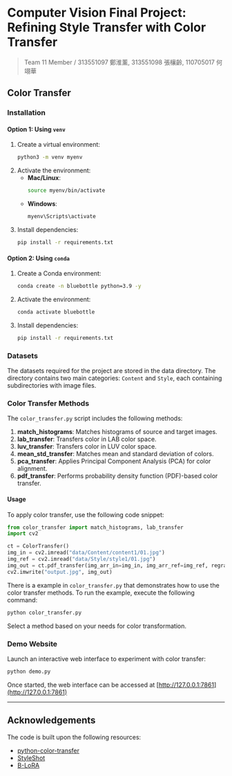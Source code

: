# Computer Vision Final Project: Refining Style Transfer with Color Transfer

> Team 11
> Member / 313551097 鄭淮薰, 313551098 張欀齡, 110705017 何翊華

## Color Transfer

### Installation

#### Option 1: Using `venv`

1. Create a virtual environment:
   ```bash
   python3 -m venv myenv
   ```
2. Activate the environment:
   - **Mac/Linux**:
     ```bash
     source myenv/bin/activate
     ```
   - **Windows**:
     ```cmd
     myenv\Scripts\activate
     ```
3. Install dependencies:
   ```bash
   pip install -r requirements.txt
   ```

#### Option 2: Using `conda`

1. Create a Conda environment:
   ```bash
   conda create -n bluebottle python=3.9 -y
   ```
2. Activate the environment:
   ```bash
   conda activate bluebottle
   ```
3. Install dependencies:
   ```bash
   pip install -r requirements.txt
   ```

### Datasets

The datasets required for the project are stored in the data directory.
The directory contains two main categories: `Content` and `Style`, each containing subdirectories with image files.

### Color Transfer Methods

The `color_transfer.py` script includes the following methods:

1. **match_histograms**: Matches histograms of source and target images.
2. **lab_transfer**: Transfers color in LAB color space.
3. **luv_transfer**: Transfers color in LUV color space.
4. **mean_std_transfer**: Matches mean and standard deviation of colors.
5. **pca_transfer**: Applies Principal Component Analysis (PCA) for color alignment.
6. **pdf_transfer**: Performs probability density function (PDF)-based color transfer.

#### Usage

To apply color transfer, use the following code snippet:

```python
from color_transfer import match_histograms, lab_transfer
import cv2

ct = ColorTransfer()
img_in = cv2.imread("data/Content/content1/01.jpg")
img_ref = cv2.imread("data/Style/style1/01.jpg")
img_out = ct.pdf_transfer(img_arr_in=img_in, img_arr_ref=img_ref, regrain=False)
cv2.imwrite("output.jpg", img_out)
```

There is a example in `color_transfer.py` that demonstrates how to use the color transfer methods. To run the example, execute the following command:

```bash
python color_transfer.py
```

Select a method based on your needs for color transformation.

### Demo Website

Launch an interactive web interface to experiment with color transfer:

```python
python demo.py
```

Once started, the web interface can be accessed at [http://127.0.0.1:7861](http://127.0.0.1:7861)

---

## Acknowledgements

The code is built upon the following resources:

- [python-color-transfer](https://github.com/pengbo-learn/python-color-transfer.git)
- [StyleShot](https://github.com/open-mmlab/StyleShot.git)
- [B-LoRA](https://github.com/yardenfren1996/B-LoRA.git)
